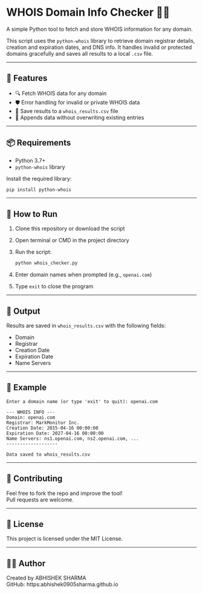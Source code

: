 # WHOIS Domain Info Checker 🕵️‍♂️

A simple Python tool to fetch and store WHOIS information for any domain.

This script uses the `python-whois` library to retrieve domain registrar details, creation and expiration dates, and DNS info. It handles invalid or protected domains gracefully and saves all results to a local `.csv` file.

---

## 🔧 Features

- 🔍 Fetch WHOIS data for any domain
- 🛡️ Error handling for invalid or private WHOIS data
- 📄 Save results to a `whois_results.csv` file
- 🔁 Appends data without overwriting existing entries

---

## 📦 Requirements

- Python 3.7+
- `python-whois` library

Install the required library:

```bash
pip install python-whois
```

---

## 🚀 How to Run

1. Clone this repository or download the script
2. Open terminal or CMD in the project directory
3. Run the script:
   ```bash
   python whois_checker.py
   ```

4. Enter domain names when prompted (e.g., `openai.com`)
5. Type `exit` to close the program

---

## 💾 Output

Results are saved in `whois_results.csv` with the following fields:

- Domain
- Registrar
- Creation Date
- Expiration Date
- Name Servers

---

## 📁 Example

```
Enter a domain name (or type 'exit' to quit): openai.com

--- WHOIS INFO ---
Domain: openai.com
Registrar: MarkMonitor Inc.
Creation Date: 2015-04-16 00:00:00
Expiration Date: 2027-04-16 00:00:00
Name Servers: ns1.openai.com, ns2.openai.com, ...
-------------------

Data saved to whois_results.csv
```

---

## 🤝 Contributing

Feel free to fork the repo and improve the tool!  
Pull requests are welcome.

---

## 📄 License

This project is licensed under the MIT License.

---

## 🙋‍♂️ Author

Created by ABHISHEK SHARMA  
GitHub: https:abhishek0905sharma.github.io



